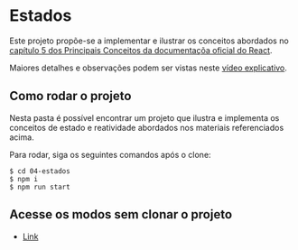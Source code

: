 # Estados

Este projeto propõe-se a implementar e ilustrar os conceitos abordados no [capítulo 5 dos Principais Conceitos da documentaçõa oficial do React](https://pt-br.reactjs.org/docs/state-and-lifecycle.html).

Maiores detalhes e observações podem ser vistas neste [vídeo explicativo](https://www.loom.com/share/83a7b3cb47ac4b46a966620e2b97d2ae).

## Como rodar o projeto
Nesta pasta é possível encontrar um projeto que ilustra e implementa os conceitos de estado e reatividade abordados nos materiais referenciados acima.

Para rodar, siga os seguintes comandos após o clone:
```
$ cd 04-estados
$ npm i
$ npm run start
```

## Acesse os modos sem clonar o projeto
- [Link](https://beautiful-cherry.surge.sh)

